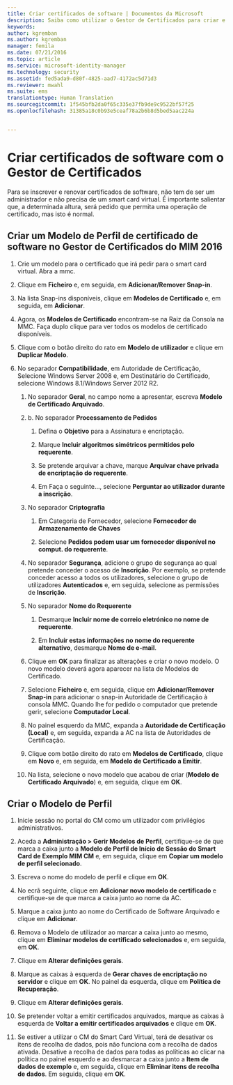 ```yaml
---
title: Criar certificados de software | Documentos da Microsoft
description: Saiba como utilizar o Gestor de Certificados para criar e renovar certificados de software com modelos de perfil.
keywords: 
author: kgremban
ms.author: kgremban
manager: femila
ms.date: 07/21/2016
ms.topic: article
ms.service: microsoft-identity-manager
ms.technology: security
ms.assetid: fed5ada9-d80f-4825-aad7-4172ac5d71d3
ms.reviewer: mwahl
ms.suite: ems
translationtype: Human Translation
ms.sourcegitcommit: 1f545bfb2da0f65c335e37fb9de9c9522bf57f25
ms.openlocfilehash: 31385a18c0b93e5ceaf78a2b6b8d5bed5aac224a


---
```


# <a name="create-software-certificates-with-certificate-manager"></a>Criar certificados de software com o Gestor de Certificados
Para se inscrever e renovar certificados de software, não tem de ser um administrador e não precisa de um smart card virtual. É importante salientar que, a determinada altura, será pedido que permita uma operação de certificado, mas isto é normal.

## <a name="create-a-software-certificate-profile-template-in-mim-2016-certificate-manager"></a>Criar um Modelo de Perfil de certificado de software no Gestor de Certificados do MIM 2016

1.  Crie um modelo para o certificado que irá pedir para o smart card virtual. Abra a mmc.

2.  Clique em **Ficheiro** e, em seguida, em **Adicionar/Remover Snap-in**.

3.  Na lista Snap-ins disponíveis, clique em **Modelos de Certificado** e, em seguida, em **Adicionar**.

4.  Agora, os **Modelos de Certificado** encontram-se na Raiz da Consola na MMC. Faça duplo clique para ver todos os modelos de certificado disponíveis.

5.  Clique com o botão direito do rato em **Modelo de utilizador** e clique em **Duplicar Modelo**.

6.  No separador **Compatibilidade**, em Autoridade de Certificação, Selecione Windows Server 2008 e, em Destinatário do Certificado, selecione Windows 8.1/Windows Server 2012 R2.

    1.  No separador **Geral**, no campo nome a apresentar, escreva **Modelo de Certificado Arquivado**.

    2.  b.  No separador **Processamento de Pedidos**

        1.  Defina o **Objetivo** para a Assinatura e encriptação.

        2.  Marque **Incluir algoritmos simétricos permitidos pelo requerente**.

        3.  Se pretende arquivar a chave, marque **Arquivar chave privada de encriptação do requerente**.

        4.  Em Faça o seguinte…, selecione **Perguntar ao utilizador durante a inscrição**.

    3.  No separador **Criptografia**

        1.  Em Categoria de Fornecedor, selecione **Fornecedor de Armazenamento de Chaves**

        2.  Selecione **Pedidos podem usar um fornecedor disponível no comput. do requerente**.

    4.  No separador **Segurança**, adicione o grupo de segurança ao qual pretende conceder o acesso de **Inscrição**. Por exemplo, se pretende conceder acesso a todos os utilizadores, selecione o grupo de utilizadores **Autenticados** e, em seguida, selecione as permissões de **Inscrição**.

    5.  No separador **Nome do Requerente**

        1.  Desmarque **Incluir nome de correio eletrónico no nome de requerente**.

        2.  Em **Incluir estas informações no nome do requerente alternativo**, desmarque **Nome de e-mail**.

    6.  Clique em **OK** para finalizar as alterações e criar o novo modelo. O novo modelo deverá agora aparecer na lista de Modelos de Certificado.

    7.  Selecione **Ficheiro** e, em seguida, clique em **Adicionar/Remover Snap-in** para adicionar o snap-in Autoridade de Certificação à consola MMC. Quando lhe for pedido o computador que pretende gerir, selecione **Computador Local**.

    8.  No painel esquerdo da MMC, expanda a **Autoridade de Certificação (Local)** e, em seguida, expanda a AC na lista de Autoridades de Certificação.

    9. Clique com botão direito do rato em **Modelos de Certificado**, clique em **Novo** e, em seguida, em **Modelo de Certificado a Emitir**.

    10. Na lista, selecione o novo modelo que acabou de criar (**Modelo de Certificado Arquivado**) e, em seguida, clique em **OK**.

## <a name="create-the-profile-template"></a>Criar o Modelo de Perfil

1.  Inicie sessão no portal do CM como um utilizador com privilégios administrativos.

2.  Aceda a **Administração &gt; Gerir Modelos de Perfil**, certifique-se de que marca a caixa junto a **Modelo de Perfil de Início de Sessão do Smart Card de Exemplo MIM CM** e, em seguida, clique em **Copiar um modelo de perfil selecionado**.

3.  Escreva o nome do modelo de perfil e clique em **OK**.

4.  No ecrã seguinte, clique em **Adicionar novo modelo de certificado** e certifique-se de que marca a caixa junto ao nome da AC.

5.  Marque a caixa junto ao nome do Certificado de Software Arquivado e clique em **Adicionar**.

6.  Remova o Modelo de utilizador ao marcar a caixa junto ao mesmo, clique em **Eliminar modelos de certificado selecionados** e, em seguida, em **OK**.

7.  Clique em **Alterar definições gerais**.

8.  Marque as caixas à esquerda de **Gerar chaves de encriptação no servidor** e clique em **OK**. No painel da esquerda, clique em **Política de Recuperação**.

9. Clique em **Alterar definições gerais**.

10. Se pretender voltar a emitir certificados arquivados, marque as caixas à esquerda de **Voltar a emitir certificados arquivados** e clique em **OK**.

11. Se estiver a utilizar o CM do Smart Card Virtual, terá de desativar os itens de recolha de dados, pois não funciona com a recolha de dados ativada. Desative a recolha de dados para todas as políticas ao clicar na política no painel esquerdo e ao desmarcar a caixa junto a **Item de dados de exemplo** e, em seguida, clique em **Eliminar itens de recolha de dados**. Em seguida, clique em **OK**.



<!--HONumber=Nov16_HO2-->


